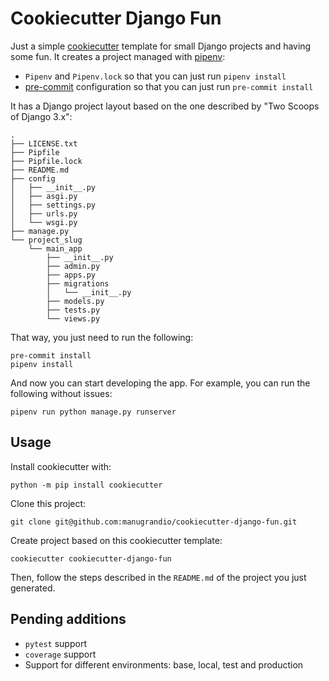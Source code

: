 # Cookiecutter Django Fun

Just a simple [cookiecutter](http://cookiecutter.readthedocs.org/) template for small Django projects and having some fun.
It creates a project managed with [pipenv](https://pipenv.pypa.io/en/latest/):

- `Pipenv` and `Pipenv.lock` so that you can just run `pipenv install`
- [pre-commit](https://pre-commit.com/) configuration so that you can just run `pre-commit install`

It has a Django project layout based on the one described by "Two Scoops of Django 3.x":

```
.
├── LICENSE.txt
├── Pipfile
├── Pipfile.lock
├── README.md
├── config
│   ├── __init__.py
│   ├── asgi.py
│   ├── settings.py
│   ├── urls.py
│   └── wsgi.py
├── manage.py
└── project_slug
    └── main_app
        ├── __init__.py
        ├── admin.py
        ├── apps.py
        ├── migrations
        │   └── __init__.py
        ├── models.py
        ├── tests.py
        └── views.py
```

That way, you just need to run the following:

```
pre-commit install
pipenv install
```

And now you can start developing the app.
For example, you can run the following without issues:

```
pipenv run python manage.py runserver
```

## Usage

Install cookiecutter with:

```
python -m pip install cookiecutter
```

Clone this project:

```
git clone git@github.com:manugrandio/cookiecutter-django-fun.git
```

Create project based on this cookiecutter template:

```
cookiecutter cookiecutter-django-fun
```

Then, follow the steps described in the `README.md` of the project you just generated.

## Pending additions

- `pytest` support
- `coverage` support
- Support for different environments: base, local, test and production
